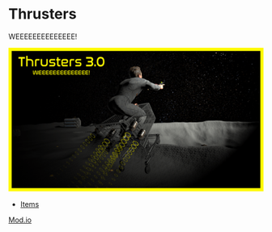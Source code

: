 # Thrusters

WEEEEEEEEEEEEEE!

![Thrusters.png](../assets/Thrusters.png)

* [Items](Thrusters-Items.md)

[Mod.io](https://mod.io/g/bonelab/m/thrusters)